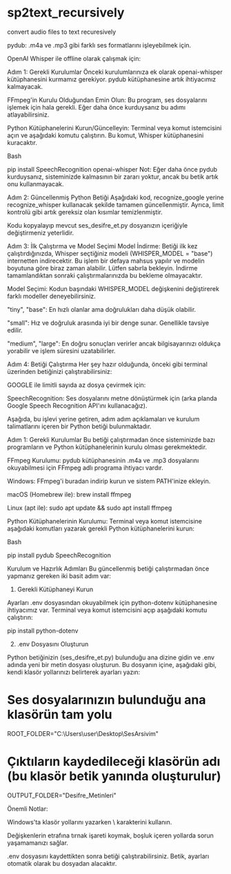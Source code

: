 # sp2text_recursively
convert audio files to text recuresively

pydub: .m4a ve .mp3 gibi farklı ses formatlarını işleyebilmek için.


OpenAI Whisper ile offline olarak çalışmak için:

Adım 1: Gerekli Kurulumlar
Önceki kurulumlarınıza ek olarak openai-whisper kütüphanesini kurmamız gerekiyor. pydub kütüphanesine artık ihtiyacımız kalmayacak.

FFmpeg'in Kurulu Olduğundan Emin Olun: Bu program, ses dosyalarını işlemek için hala gerekli. Eğer daha önce kurduysanız bu adımı atlayabilirsiniz.

Python Kütüphanelerini Kurun/Güncelleyin: Terminal veya komut istemcisini açın ve aşağıdaki komutu çalıştırın. Bu komut, Whisper kütüphanesini kuracaktır.

Bash

pip install SpeechRecognition openai-whisper
Not: Eğer daha önce pydub kurduysanız, sisteminizde kalmasının bir zararı yoktur, ancak bu betik artık onu kullanmayacak.

Adım 2: Güncellenmiş Python Betiği
Aşağıdaki kod, recognize_google yerine recognize_whisper kullanacak şekilde tamamen güncellenmiştir. Ayrıca, limit kontrolü gibi artık gereksiz olan kısımlar temizlenmiştir.

Kodu kopyalayıp mevcut ses_desifre_et.py dosyanızın içeriğiyle değiştirmeniz yeterlidir.

Adım 3: İlk Çalıştırma ve Model Seçimi
Model İndirme: Betiği ilk kez çalıştırdığınızda, Whisper seçtiğiniz modeli (WHISPER_MODEL = "base") internetten indirecektir. Bu işlem bir defaya mahsus yapılır ve modelin boyutuna göre biraz zaman alabilir. Lütfen sabırla bekleyin. İndirme tamamlandıktan sonraki çalıştırmalarınızda bu bekleme olmayacaktır.

Model Seçimi: Kodun başındaki WHISPER_MODEL değişkenini değiştirerek farklı modeller deneyebilirsiniz.

"tiny", "base": En hızlı olanlar ama doğrulukları daha düşük olabilir.

"small": Hız ve doğruluk arasında iyi bir denge sunar. Genellikle tavsiye edilir.

"medium", "large": En doğru sonuçları verirler ancak bilgisayarınızı oldukça yorabilir ve işlem süresini uzatabilirler.

Adım 4: Betiği Çalıştırma
Her şey hazır olduğunda, önceki gibi terminal üzerinden betiğinizi çalıştırabilirsiniz:


GOOGLE ile limitli sayıda az dosya çevirmek için:

SpeechRecognition: Ses dosyalarını metne dönüştürmek için (arka planda Google Speech Recognition API'ını kullanacağız).

Aşağıda, bu işlevi yerine getiren, adım adım açıklamaları ve kurulum talimatlarını içeren bir Python betiği bulunmaktadır.

Adım 1: Gerekli Kurulumlar
Bu betiği çalıştırmadan önce sisteminizde bazı programların ve Python kütüphanelerinin kurulu olması gerekmektedir.

FFmpeg Kurulumu: pydub kütüphanesinin .m4a ve .mp3 dosyalarını okuyabilmesi için FFmpeg adlı programa ihtiyacı vardır.

Windows: FFmpeg'i buradan indirip kurun ve sistem PATH'inize ekleyin.

macOS (Homebrew ile): brew install ffmpeg

Linux (apt ile): sudo apt update && sudo apt install ffmpeg

Python Kütüphanelerinin Kurulumu: Terminal veya komut istemcisine aşağıdaki komutları yazarak gerekli Python kütüphanelerini kurun:

Bash

pip install pydub SpeechRecognition



Kurulum ve Hazırlık Adımları
Bu güncellenmiş betiği çalıştırmadan önce yapmanız gereken iki basit adım var:

1. Gerekli Kütüphaneyi Kurun

Ayarları .env dosyasından okuyabilmek için python-dotenv kütüphanesine ihtiyacımız var. Terminal veya komut istemcisini açıp aşağıdaki komutu çalıştırın:

pip install python-dotenv

2. .env Dosyasını Oluşturun

Python betiğinizin (ses_desifre_et.py) bulunduğu ana dizine gidin ve  .env adında yeni bir metin dosyası oluşturun. Bu dosyanın içine, aşağıdaki gibi, kendi klasör yollarınızı belirterek ayarları yazın:

# Ses dosyalarınızın bulunduğu ana klasörün tam yolu
ROOT_FOLDER="C:\Users\user\Desktop\SesArsivim"

# Çıktıların kaydedileceği klasörün adı (bu klasör betik yanında oluşturulur)
OUTPUT_FOLDER="Desifre_Metinleri"

Önemli Notlar:

Windows'ta klasör yollarını yazarken \ karakterini kullanın.

Değişkenlerin etrafına tırnak işareti koymak, boşluk içeren yollarda sorun yaşamamanızı sağlar.

.env dosyasını kaydettikten sonra betiği çalıştırabilirsiniz. Betik, ayarları otomatik olarak bu dosyadan alacaktır.